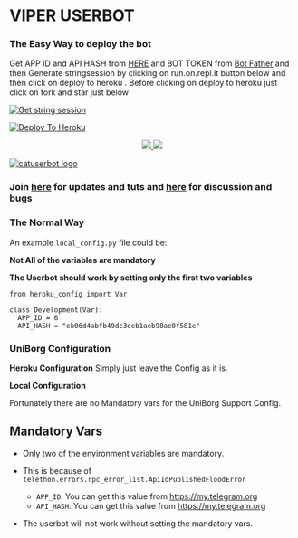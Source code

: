 
# VIPER USERBOT

### The Easy Way to deploy the bot
Get APP ID and API HASH from [HERE](https://my.telegram.org) and BOT TOKEN from [Bot Father](https://t.me/botfather) and then Generate stringsession by clicking on run.on.repl.it button below and then click on deploy to heroku . Before clicking on deploy to heroku just click on fork and star just below

[![Get string session](https://img.shields.io/badge/REPL%20RUN-Run%20Online-blue.svg)]()

[![Deploy To Heroku](https://www.herokucdn.com/deploy/button.svg)](https://heroku.com/deploy?template=https://github.com/suhaash02/viperuserbot/tree/main)
<p align="center">
  <a href="https://github.com/suhaash02/viperuserbot/fork">
    <img src="https://img.shields.io/github/forks/suhaash02/viperuserbot?label=Fork&style=social">
    
  </a>
  <a href="https://github.com/suhaash02/viperuserbot">
    <img src="https://img.shields.io/github/stars/suhaash02/viperuserbot?style=social">
  </a>
</p>


[![catuserbot logo](https://telegra.ph/file/7e1e89621fabbf02596f8.jpg)](https://heroku.com/deploy?template=https://github.com/suhaash02/viperuserbot)


### Join [here](https://t.me/Viper_support) for updates and tuts and [here](https://t.me/viperuserbot_support) for discussion and bugs

### The Normal Way

An example `local_config.py` file could be:

**Not All of the variables are mandatory**

__The Userbot should work by setting only the first two variables__

```python3
from heroku_config import Var

class Development(Var):
  APP_ID = 6
  API_HASH = "eb06d4abfb49dc3eeb1aeb98ae0f581e"
```

### UniBorg Configuration



**Heroku Configuration**
Simply just leave the Config as it is.

**Local Configuration**

Fortunately there are no Mandatory vars for the UniBorg Support Config.

## Mandatory Vars

- Only two of the environment variables are mandatory.
- This is because of `telethon.errors.rpc_error_list.ApiIdPublishedFloodError`

    - `APP_ID`:   You can get this value from https://my.telegram.org
    - `API_HASH`:   You can get this value from https://my.telegram.org
- The userbot will not work without setting the mandatory vars.
